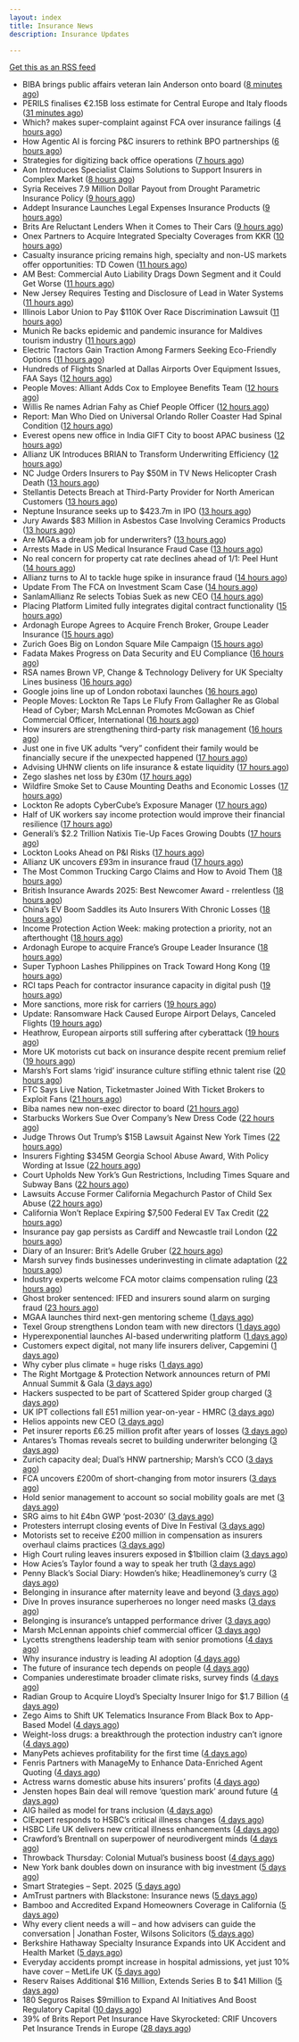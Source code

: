 ```yaml
---
layout: index
title: Insurance News
description: Insurance Updates

---
```


[Get this as an RSS feed](/insurance.rss)

<!-- news_marker starts -->
- BIBA brings public affairs veteran Iain Anderson onto board ([8 minutes ago](https://www.insurancebusinessmag.com/uk/news/breaking-news/biba-brings-public-affairs-veteran-iain-anderson-onto-board-550552.aspx))
- PERILS finalises €2.15B loss estimate for Central Europe and Italy floods ([31 minutes ago](https://www.insurancebusinessmag.com/uk/news/catastrophe/perils-finalises-2-15b-loss-estimate-for-central-europe-and-italy-floods-550548.aspx))
- Which? makes super-complaint against FCA over insurance failings ([4 hours ago](https://www.postonline.co.uk/news/7959078/which-makes-super-complaint-against-fca-over-insurance-failings))
- How Agentic AI is forcing P&C insurers to rethink BPO partnerships ([6 hours ago](https://www.dig-in.com/opinion/agentic-ais-impact-on-bpo-partnerships))
- Strategies for digitizing back office operations ([7 hours ago](https://www.dig-in.com/opinion/strategies-for-digitizing-back-office-operations))
- Aon Introduces Specialist Claims Solutions to Support Insurers in Complex Market ([8 hours ago](https://www.insurtechinsights.com/aon-introduces-specialist-claims-solutions-to-support-insurers-in-complex-market/))
- Syria Receives 7.9 Million Dollar Payout from Drought Parametric Insurance Policy ([9 hours ago](https://www.insurtechinsights.com/syria-receives-7-9-million-dollar-payout-from-drought-parametric-insurance-policy/))
- Addept Insurance Launches Legal Expenses Insurance Products ([9 hours ago](https://www.insurtechinsights.com/addept-insurance-launches-legal-expenses-insurance-products/))
- Brits Are Reluctant Lenders When it Comes to Their Cars ([9 hours ago](https://insurance-edge.net/2025/09/22/brits-are-reluctant-lenders-when-it-comes-to-their-cars/))
- Onex Partners to Acquire Integrated Specialty Coverages from KKR ([10 hours ago](https://www.insurtechinsights.com/onex-partners-to-acquire-integrated-specialty-coverages-from-kkr/))
- Casualty insurance pricing remains high, specialty and non-US markets offer opportunities: TD Cowen ([11 hours ago](https://www.reinsurancene.ws/casualty-insurance-pricing-remains-high-specialty-and-non-us-markets-offer-opportunities-td-cowen/))
- AM Best: Commercial Auto Liability Drags Down Segment and it Could Get Worse ([11 hours ago](https://www.insurancejournal.com/news/national/2025/09/22/840105.htm))
- New Jersey Requires Testing and Disclosure of Lead in Water Systems ([11 hours ago](https://www.insurancejournal.com/news/east/2025/09/22/840133.htm))
- Illinois Labor Union to Pay $110K Over Race Discrimination Lawsuit ([11 hours ago](https://www.insurancejournal.com/news/midwest/2025/09/22/840126.htm))
- Munich Re backs epidemic and pandemic insurance for Maldives tourism industry ([11 hours ago](https://www.reinsurancene.ws/munich-re-backs-epidemic-and-pandemic-insurance-for-maldives-tourism-industry/))
- Electric Tractors Gain Traction Among Farmers Seeking Eco-Friendly Options ([11 hours ago](https://www.insurancejournal.com/news/midwest/2025/09/22/840121.htm))
- Hundreds of Flights Snarled at Dallas Airports Over Equipment Issues, FAA Says ([12 hours ago](https://www.insurancejournal.com/news/southcentral/2025/09/22/840118.htm))
- People Moves: Alliant Adds Cox to Employee Benefits Team ([12 hours ago](https://www.insurancejournal.com/news/southcentral/2025/09/22/840115.htm))
- Willis Re names Adrian Fahy as Chief People Officer ([12 hours ago](https://www.reinsurancene.ws/willis-re-names-adrian-fahy-as-chief-people-officer/))
- Report: Man Who Died on Universal Orlando Roller Coaster Had Spinal Condition ([12 hours ago](https://www.insurancejournal.com/news/southeast/2025/09/22/840107.htm))
- Everest opens new office in India GIFT City to boost APAC business ([12 hours ago](https://www.reinsurancene.ws/everest-opens-new-office-in-india-gift-city-to-boost-apac-business/))
- Allianz UK Introduces BRIAN to Transform Underwriting Efficiency ([12 hours ago](https://www.insurtechinsights.com/allianz-uk-introduces-brian-to-transform-underwriting-efficiency/))
- NC Judge Orders Insurers to Pay $50M in TV News Helicopter Crash Death ([13 hours ago](https://www.insurancejournal.com/news/southeast/2025/09/22/840095.htm))
- Stellantis Detects Breach at Third-Party Provider for North American Customers ([13 hours ago](https://www.insurancejournal.com/news/national/2025/09/22/840097.htm))
- Neptune Insurance seeks up to $423.7m in IPO ([13 hours ago](https://www.reinsurancene.ws/neptune-insurance-seeks-up-to-423-7m-in-ipo/))
- Jury Awards $83 Million in Asbestos Case Involving Ceramics Products ([13 hours ago](https://www.insurancejournal.com/news/east/2025/09/22/840091.htm))
- Are MGAs a dream job for underwriters? ([13 hours ago](https://www.insurancebusinessmag.com/uk/news/breaking-news/are-mgas-a-dream-job-for-underwriters-550505.aspx))
- Arrests Made in US Medical Insurance Fraud Case ([13 hours ago](https://insurance-edge.net/2025/09/22/arrests-made-in-us-medical-insurance-fraud-case/))
- No real concern for property cat rate declines ahead of 1/1: Peel Hunt ([14 hours ago](https://www.reinsurancene.ws/no-real-concern-for-property-cat-rate-declines-ahead-of-1-1-peel-hunt/))
- Allianz turns to AI to tackle huge spike in insurance fraud ([14 hours ago](https://www.insurancebusinessmag.com/uk/news/breaking-news/allianz-turns-to-ai-to-tackle-huge-spike-in-insurance-fraud-550492.aspx))
- Update From The FCA on Investment Scam Case ([14 hours ago](https://insurance-edge.net/2025/09/22/update-from-the-fca-on-investment-scam-case/))
- SanlamAllianz Re selects Tobias Suek as new CEO ([14 hours ago](https://www.reinsurancene.ws/sanlamallianz-re-selects-tobias-suek-as-new-ceo/))
- Placing Platform Limited fully integrates digital contract functionality ([15 hours ago](https://www.reinsurancene.ws/placing-platform-limited-fully-integrates-digital-contract-functionality/))
- Ardonagh Europe Agrees to Acquire French Broker, Groupe Leader Insurance ([15 hours ago](https://www.insurancejournal.com/news/international/2025/09/22/840087.htm))
- Zurich Goes Big on London Square Mile Campaign ([15 hours ago](https://insurance-edge.net/2025/09/22/zurich-goes-big-on-london-square-mile-campaign/))
- Fadata Makes Progress on Data Security and EU Compliance ([16 hours ago](https://insurance-edge.net/2025/09/22/fadata-makes-progress-on-data-security-and-eu-compliance/))
- RSA names Brown VP, Change & Technology Delivery for UK Specialty Lines business ([16 hours ago](https://www.reinsurancene.ws/rsa-names-brown-vp-change-technology-delivery-for-uk-specialty-lines-business/))
- Google joins line up of London robotaxi launches ([16 hours ago](https://www.insurancebusinessmag.com/uk/news/auto-motor/google-joins-line-up-of-london-robotaxi-launches-550480.aspx))
- People Moves: Lockton Re Taps Le Flufy From Gallagher Re as Global Head of Cyber; Marsh McLennan Promotes McGowan as Chief Commercial Officer, International ([16 hours ago](https://www.insurancejournal.com/news/international/2025/09/22/840026.htm))
- How insurers are strengthening third-party risk management ([16 hours ago](https://www.insurancebusinessmag.com/uk/news/breaking-news/how-insurers-are-strengthening-thirdparty-risk-management-550476.aspx))
- Just one in five UK adults “very” confident their family would be financially secure if the unexpected happened ([17 hours ago](https://ifamagazine.com/just-one-in-five-uk-adults-very-confident-their-family-would-be-financially-secure-if-the-unexpected-happened/))
- Advising UHNW clients on life insurance & estate liquidity ([17 hours ago](https://ifamagazine.com/advising-uhnw-clients-on-life-insurance-estate-liquidity/))
- Zego slashes net loss by £30m ([17 hours ago](https://www.postonline.co.uk/technology/7959075/zego-slashes-net-loss-by-%C2%A330m))
- Wildfire Smoke Set to Cause Mounting Deaths and Economic Losses ([17 hours ago](https://www.insurancejournal.com/news/international/2025/09/22/839965.htm))
- Lockton Re adopts CyberCube’s Exposure Manager ([17 hours ago](https://www.reinsurancene.ws/lockton-re-adopts-cybercubes-exposure-manager/))
- Half of UK workers say income protection would improve their financial resilience ([17 hours ago](https://ifamagazine.com/half-of-uk-workers-say-income-protection-would-improve-their-financial-resilience/))
- Generali’s $2.2 Trillion Natixis Tie-Up Faces Growing Doubts ([17 hours ago](https://www.insurancejournal.com/news/international/2025/09/22/839960.htm))
- Lockton Looks Ahead on P&I Risks ([17 hours ago](https://insurance-edge.net/2025/09/22/lockton-looks-ahead-on-pi-risks/))
- Allianz UK uncovers £93m in insurance fraud ([17 hours ago](https://www.postonline.co.uk/news/7959074/allianz-uk-uncovers-%C2%A393m-in-insurance-fraud))
- The Most Common Trucking Cargo Claims and How to Avoid Them ([18 hours ago](https://www.insurancejournal.com/blogs/iat/2025/09/22/839398.htm))
- British Insurance Awards 2025: Best Newcomer Award - rrelentless ([18 hours ago](https://www.postonline.co.uk/market-access/7959017/british-insurance-awards-2025-best-newcomer-award-rrelentless))
- China’s EV Boom Saddles its Auto Insurers With Chronic Losses ([18 hours ago](https://www.insurancejournal.com/news/international/2025/09/22/839949.htm))
- Income Protection Action Week: making protection a priority, not an afterthought ([18 hours ago](https://ifamagazine.com/income-protection-awareness-week-making-protection-a-priority-not-an-afterthought/))
- Ardonagh Europe to acquire France’s Groupe Leader Insurance ([18 hours ago](https://www.insurancebusinessmag.com/uk/news/mergers-acquisitions/ardonagh-europe-to-acquire-frances-groupe-leader-insurance-550451.aspx))
- Super Typhoon Lashes Philippines on Track Toward Hong Kong ([19 hours ago](https://www.insurancejournal.com/news/international/2025/09/22/839940.htm))
- RCI taps Peach for contractor insurance capacity in digital push ([19 hours ago](https://www.insurancebusinessmag.com/uk/news/construction-engineering/rci-taps-peach-for-contractor-insurance-capacity-in-digital-push-550442.aspx))
- More sanctions, more risk for carriers ([19 hours ago](https://www.insurancebusinessmag.com/uk/news/breaking-news/more-sanctions-more-risk-for-carriers-550434.aspx))
- Update: Ransomware Hack Caused Europe Airport Delays, Canceled Flights ([19 hours ago](https://www.insurancejournal.com/news/international/2025/09/22/839936.htm))
- Heathrow, European airports still suffering after cyberattack ([19 hours ago](https://www.insurancebusinessmag.com/uk/news/breaking-news/heathrow-european-airports-still-suffering-after-cyberattack-550421.aspx))
- More UK motorists cut back on insurance despite recent premium relief ([19 hours ago](https://www.insurancebusinessmag.com/uk/news/auto-motor/more-uk-motorists-cut-back-on-insurance-despite-recent-premium-relief-550425.aspx))
- Marsh’s Fort slams ‘rigid’ insurance culture stifling ethnic talent rise ([20 hours ago](https://www.postonline.co.uk/people/7959071/marsh%E2%80%99s-fort-slams-%E2%80%98rigid%E2%80%99-insurance-culture-stifling-ethnic-talent-rise))
- FTC Says Live Nation, Ticketmaster Joined With Ticket Brokers to Exploit Fans ([21 hours ago](https://www.insurancejournal.com/news/national/2025/09/22/839930.htm))
- Biba names new non-exec director to board ([21 hours ago](https://www.postonline.co.uk/news/7959066/biba-names-new-non-exec-director-to-board))
- Starbucks Workers Sue Over Company’s New Dress Code ([22 hours ago](https://www.insurancejournal.com/news/national/2025/09/22/839922.htm))
- Judge Throws Out Trump’s $15B Lawsuit Against New York Times ([22 hours ago](https://www.insurancejournal.com/news/national/2025/09/22/839918.htm))
- Insurers Fighting $345M Georgia School Abuse Award, With Policy Wording at Issue ([22 hours ago](https://www.insurancejournal.com/news/southeast/2025/09/22/839906.htm))
- Court Upholds New York’s Gun Restrictions, Including Times Square and Subway Bans ([22 hours ago](https://www.insurancejournal.com/news/east/2025/09/22/839924.htm))
- Lawsuits Accuse Former California Megachurch Pastor of Child Sex Abuse ([22 hours ago](https://www.insurancejournal.com/news/west/2025/09/22/839882.htm))
- California Won’t Replace Expiring $7,500 Federal EV Tax Credit ([22 hours ago](https://www.insurancejournal.com/news/west/2025/09/22/839889.htm))
- Insurance pay gap persists as Cardiff and Newcastle trail London ([22 hours ago](https://www.postonline.co.uk/people/7958057/insurance-pay-gap-persists-as-cardiff-and-newcastle-trail-london))
- Diary of an Insurer: Brit’s Adelle Gruber ([22 hours ago](https://www.postonline.co.uk/commercial/7957920/diary-of-an-insurer-brit%E2%80%99s-adelle-gruber))
- Marsh survey finds businesses underinvesting in climate adaptation ([22 hours ago](https://www.insurancebusinessmag.com/uk/news/breaking-news/marsh-survey-finds-businesses-underinvesting-in-climate-adaptation-550396.aspx))
- Industry experts welcome FCA motor claims compensation ruling ([23 hours ago](https://www.insurancebusinessmag.com/uk/news/breaking-news/industry-experts-welcome-fca-motor-claims-compensation-ruling-550389.aspx))
- Ghost broker sentenced: IFED and insurers sound alarm on surging fraud ([23 hours ago](https://www.insurancebusinessmag.com/uk/news/breaking-news/ghost-broker-sentenced-ifed-and-insurers-sound-alarm-on-surging-fraud-550387.aspx))
- MGAA launches third next-gen mentoring scheme ([1 days ago](https://www.insurancebusinessmag.com/uk/news/breaking-news/mgaa-launches-third-nextgen-mentoring-scheme-550386.aspx))
- Texel Group strengthens London team with new directors ([1 days ago](https://www.insurancebusinessmag.com/uk/news/breaking-news/texel-group-strengthens-london-team-with-new-directors-550385.aspx))
- Hyperexponential launches AI-based underwriting platform ([1 days ago](https://www.dig-in.com/news/hyperexponential-launches-ai-based-underwriting-platform))
- Customers expect digital, not many life insurers deliver, Capgemini ([1 days ago](https://www.dig-in.com/news/customers-expect-digital-not-many-life-insurers-deliver-capgemini))
- Why cyber plus climate = huge risks ([1 days ago](https://www.insurancebusinessmag.com/uk/news/breaking-news/why-cyber-plus-climate--huge-risks-550427.aspx))
- The Right Mortgage & Protection Network announces return of PMI Annual Summit & Gala ([3 days ago](https://ifamagazine.com/the-right-mortgage-protection-network-announces-return-of-pmi-annual-summit-gala/))
- Hackers suspected to be part of Scattered Spider group charged ([3 days ago](https://www.insurancebusinessmag.com/uk/news/cyber/hackers-suspected-to-be-part-of-scattered-spider-group-charged-550292.aspx))
- UK IPT collections fall £51 million year-on-year - HMRC ([3 days ago](https://www.insurancebusinessmag.com/uk/news/breaking-news/uk-ipt-collections-fall-51-million-yearonyear--hmrc-550290.aspx))
- Helios appoints new CEO ([3 days ago](https://www.insurancebusinessmag.com/uk/news/breaking-news/helios-appoints-new-ceo-550289.aspx))
- Pet insurer reports £6.25 million profit after years of losses ([3 days ago](https://www.insurancebusinessmag.com/uk/news/breaking-news/pet-insurer-reports-6-25-million-profit-after-years-of-losses-550288.aspx))
- Antares’s Thomas reveals secret to building underwriter belonging ([3 days ago](https://www.postonline.co.uk/people/7959059/antares%E2%80%99s-thomas-reveals-secret-to-building-underwriter-belonging))
- Zurich capacity deal; Dual’s HNW partnership; Marsh’s CCO ([3 days ago](https://www.postonline.co.uk/news/7959062/zurich-capacity-deal-dual%E2%80%99s-hnw-partnership-marsh%E2%80%99s-cco))
- FCA uncovers £200m of short-changing from motor insurers ([3 days ago](https://www.postonline.co.uk/news/7959067/fca-uncovers-%C2%A3200m-of-short-changing-from-motor-insurers))
- Hold senior management to account so social mobility goals are met ([3 days ago](https://www.postonline.co.uk/news/7959058/hold-senior-management-to-account-so-social-mobility-goals-are-met))
- SRG aims to hit £4bn GWP ‘post-2030’ ([3 days ago](https://www.postonline.co.uk/broker/7959060/srg-aims-to-hit-%C2%A34bn-gwp-%E2%80%98post-2030%E2%80%99))
- Protesters interrupt closing events of Dive In Festival ([3 days ago](https://www.postonline.co.uk/lloyd%E2%80%99slondon/7959065/protesters-interrupt-closing-events-of-dive-in-festival))
- Motorists set to receive £200 million in compensation as insurers overhaul claims practices ([3 days ago](https://www.insurancebusinessmag.com/uk/news/auto-motor/motorists-set-to-receive-200-million-in-compensation-as-insurers-overhaul-claims-practices-550282.aspx))
- High Court ruling leaves insurers exposed in $1billion claim ([3 days ago](https://www.insurancebusinessmag.com/uk/news/breaking-news/high-court-ruling-leaves-insurers-exposed-in-1billion-claim-550311.aspx))
- How Acies’s Taylor found a way to speak her truth ([3 days ago](https://www.postonline.co.uk/commercial/7958176/how-acies%E2%80%99s-taylor-found-a-way-to-speak-her-truth))
- Penny Black’s Social Diary: Howden’s hike; Headlinemoney’s curry ([3 days ago](https://www.postonline.co.uk/people/7958898/penny-black%E2%80%99s-social-diary-howden%E2%80%99s-hike-headlinemoney%E2%80%99s-curry))
- Belonging in insurance after maternity leave and beyond ([3 days ago](https://www.postonline.co.uk/claims/7958185/belonging-in-insurance-after-maternity-leave-and-beyond))
- Dive In proves insurance superheroes no longer need masks ([3 days ago](https://www.postonline.co.uk/people/7958972/dive-in-proves-insurance-superheroes-no-longer-need-masks))
- Belonging is insurance’s untapped performance driver ([3 days ago](https://www.postonline.co.uk/broker/7958271/belonging-is-insurance%E2%80%99s-untapped-performance-driver))
- Marsh McLennan appoints chief commercial officer ([3 days ago](https://www.insurancebusinessmag.com/uk/news/breaking-news/marsh-mclennan-appoints-chief-commercial-officer-550241.aspx))
- Lycetts strengthens leadership team with senior promotions ([4 days ago](https://www.insurancebusinessmag.com/uk/news/breaking-news/lycetts-strengthens-leadership-team-with-senior-promotions-550240.aspx))
- Why insurance industry is leading AI adoption ([4 days ago](https://www.dig-in.com/opinion/why-insurance-industry-is-leading-ai-adoption))
- The future of insurance tech depends on people ([4 days ago](https://www.dig-in.com/opinion/the-future-of-insurance-tech-depends-on-people))
- Companies underestimate broader climate risks, survey finds ([4 days ago](https://www.dig-in.com/articles/companies-underestimate-broader-climate-risks-survey-finds))
- Radian Group to Acquire Lloyd’s Specialty Insurer Inigo for $1.7 Billion ([4 days ago](https://www.insurtechinsights.com/radian-group-to-acquire-lloyds-specialty-insurer-inigo-for-1-7-billion/))
- Zego Aims to Shift UK Telematics Insurance From Black Box to App-Based Model ([4 days ago](https://thefintechtimes.com/zego-aims-to-shift-uk-telematics-insurance-from-black-box-to-app-based-model/))
- Weight-loss drugs: a breakthrough the protection industry can’t ignore ([4 days ago](https://ifamagazine.com/weight-loss-drugs-a-breakthrough-the-protection-industry-cant-ignore/))
- ManyPets achieves profitability for the first time ([4 days ago](https://www.postonline.co.uk/personal/7959057/manypets-achieves-profitability-for-the-first-time))
- Fenris Partners with ManageMy to Enhance Data-Enriched Agent Quoting ([4 days ago](https://www.insurtechinsights.com/fenris-partners-with-managemy-to-enhance-data-enriched-agent-quoting/))
- Actress warns domestic abuse hits insurers’ profits ([4 days ago](https://www.postonline.co.uk/news/7959054/actress-warns-domestic-abuse-hits-insurers%E2%80%99-profits))
- Jensten hopes Bain deal will remove ‘question mark’ around future ([4 days ago](https://www.postonline.co.uk/broker/7959052/jensten-hopes-bain-deal-will-remove-%E2%80%98question-mark%E2%80%99-around-future))
- AIG hailed as model for trans inclusion ([4 days ago](https://www.postonline.co.uk/people/7959056/aig-hailed-as-model-for-trans-inclusion))
- CIExpert responds to HSBC’s critical illness changes ([4 days ago](https://ifamagazine.com/ciexpert-responds-to-hsbcs-critical-illness-changes/))
- HSBC Life UK delivers new critical illness enhancements ([4 days ago](https://ifamagazine.com/hsbc-life-uk-delivers-new-critical-illness-enhancements/))
- Crawford’s Brentnall on superpower of neurodivergent minds ([4 days ago](https://www.postonline.co.uk/claims/7958194/crawford%E2%80%99s-brentnall-on-superpower-of-neurodivergent-minds))
- Throwback Thursday: Colonial Mutual’s business boost ([4 days ago](https://www.postonline.co.uk/commercial/7956766/throwback-thursday-colonial-mutual%E2%80%99s-business-boost))
- New York bank doubles down on insurance with big investment ([5 days ago](https://www.dig-in.com/news/new-york-bank-doubles-down-on-insurance-with-big-investment))
- Smart Strategies – Sept. 2025 ([5 days ago](https://www.dig-in.com/news/smart-insurance-strategies-sept-2025))
- AmTrust partners with Blackstone: Insurance news ([5 days ago](https://www.dig-in.com/news/amtrust-partners-with-blackstone-insurance-news))
- Bamboo and Accredited Expand Homeowners Coverage in California ([5 days ago](https://www.insurtechinsights.com/bamboo-and-accredited-expand-homeowners-coverage-in-california/))
- Why every client needs a will – and how advisers can guide the conversation | Jonathan Foster, Wilsons Solicitors ([5 days ago](https://ifamagazine.com/why-every-client-needs-a-will-and-how-advisers-can-guide-the-conversation-jonathan-foster-wilsons-solicitors/))
- Berkshire Hathaway Specialty Insurance Expands into UK Accident and Health Market ([5 days ago](https://www.insurtechinsights.com/berkshire-hathaway-specialty-insurance-expands-into-uk-accident-and-health-market/))
- Everyday accidents prompt increase in hospital admissions, yet just 10% have cover – MetLife UK ([5 days ago](https://ifamagazine.com/everyday-accidents-prompt-increase-in-hospital-admissions-yet-just-10-have-cover/))
- Reserv Raises Additional $16 Million, Extends Series B to $41 Million ([5 days ago](https://www.insurtechinsights.com/reserv-raises-additional-16-million-extends-series-b-to-41-million/))
- 180 Seguros Raises $9million to Expand AI Initiatives And Boost Regulatory Capital ([10 days ago](https://thefintechtimes.com/180-seguros-raises-9m-to-expand-ai-initiatives-and-boost-regulatory-capital/))
- 39% of Brits Report Pet Insurance Have Skyrocketed: CRIF Uncovers Pet Insurance Trends in Europe ([28 days ago](https://thefintechtimes.com/39-of-brits-report-pet-insurance-have-skyrocketed-crif-uncovers-pet-insurance-trends-in-europe/))

<!-- news_marker ends -->